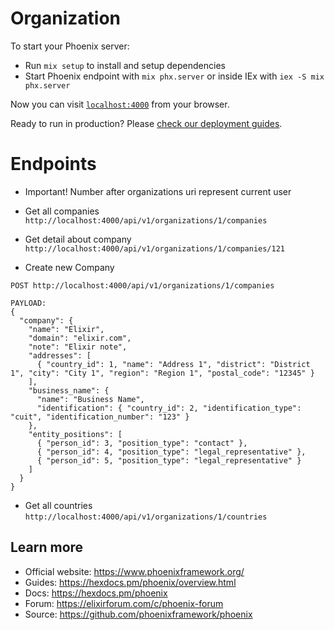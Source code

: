 # Organization

To start your Phoenix server:

  * Run `mix setup` to install and setup dependencies
  * Start Phoenix endpoint with `mix phx.server` or inside IEx with `iex -S mix phx.server`

Now you can visit [`localhost:4000`](http://localhost:4000) from your browser.

Ready to run in production? Please [check our deployment guides](https://hexdocs.pm/phoenix/deployment.html).


# Endpoints
- Important! Number after organizations uri represent current user

- Get all companies `http://localhost:4000/api/v1/organizations/1/companies`
- Get detail about company `http://localhost:4000/api/v1/organizations/1/companies/121`
- Create new Company 
```
POST http://localhost:4000/api/v1/organizations/1/companies

PAYLOAD:
{
  "company": {
    "name": "Elixir",
    "domain": "elixir.com",
    "note": "Elixir note",
    "addresses": [
      { "country_id": 1, "name": "Address 1", "district": "District 1", "city": "City 1", "region": "Region 1", "postal_code": "12345" }
    ],
    "business_name": {
      "name": "Business Name",
      "identification": { "country_id": 2, "identification_type": "cuit", "identification_number": "123" }
    },
    "entity_positions": [
      { "person_id": 3, "position_type": "contact" },
      { "person_id": 4, "position_type": "legal_representative" },
      { "person_id": 5, "position_type": "legal_representative" }
    ]
  }
}

```

- Get all countries `http://localhost:4000/api/v1/organizations/1/countries`

## Learn more

  * Official website: https://www.phoenixframework.org/
  * Guides: https://hexdocs.pm/phoenix/overview.html
  * Docs: https://hexdocs.pm/phoenix
  * Forum: https://elixirforum.com/c/phoenix-forum
  * Source: https://github.com/phoenixframework/phoenix
